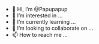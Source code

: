 - 👋 Hi, I’m @Papupapup
- 👀 I’m interested in ...
- 🌱 I’m currently learning ...
- 💞️ I’m looking to collaborate on ...
- 📫 How to reach me ...

<!---
Papupapup/Papupapup is a ✨ special ✨ repository because its `README.md` (this file) appears on your GitHub profile.
You can click the Preview link to take a look at your changes.
--->

